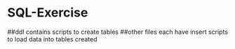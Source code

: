 # SQL-Exercise

##ddl contains scripts to create  tables
##other files each have insert scripts to load data into tables created
